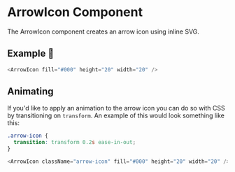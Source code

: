 # ArrowIcon Component

The ArrowIcon component creates an arrow icon using inline SVG.

## Example 🚀

```javascript
<ArrowIcon fill="#000" height="20" width="20" />
```

## Animating

If you'd like to apply an animation to the arrow icon you can do so with CSS by transitioning on `transform`. An example of this would look something like this:

```css
.arrow-icon {
  transition: transform 0.2s ease-in-out;
}
```

```javascript
<ArrowIcon className="arrow-icon" fill="#000" height="20" width="20" />
```
